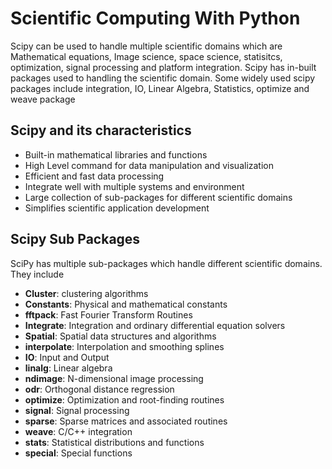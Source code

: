 # Scientific Computing With Python
Scipy can be used to handle multiple scientific domains which are Mathematical equations, Image science, space science, statisitcs, optimization, signal processing and platform integration. Scipy has in-built packages used to handling the scientific domain. Some widely used scipy packages include integration, IO, Linear Algebra, Statistics, optimize and weave package
## Scipy and its characteristics
- Built-in mathematical libraries and functions 
- High Level command for data manipulation and visualization
- Efficient and fast data processing
- Integrate well with multiple systems and environment
- Large collection of sub-packages for different scientific domains
- Simplifies scientific application development
## Scipy Sub Packages
SciPy has multiple sub-packages which handle different scientific domains. They include
- **Cluster**: clustering algorithms
- **Constants**: Physical and mathematical constants
- **fftpack**: Fast Fourier Transform Routines
- **Integrate**: Integration and ordinary differential equation solvers
- **Spatial**: Spatial data structures and algorithms
- **interpolate**: Interpolation and smoothing splines
- **IO**: Input and Output
- **linalg**: Linear algebra
- **ndimage**: N-dimensional image processing
- **odr**: Orthogonal distance regression
- **optimize**: Optimization and root-finding routines
- **signal**: Signal processing
- **sparse**: Sparse matrices and associated routines
- **weave**: C/C++ integration
- **stats**: Statistical distributions and functions
- **special**: Special functions